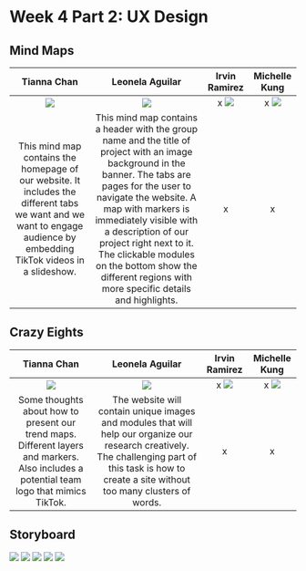 # Week 4 Part 2: UX Design

## Mind Maps

| Tianna Chan | Leonela Aguilar | Irvin Ramirez | Michelle Kung |
|:---:|:---:|:---:|:---:|
| ![](images/TiannaMindmap.jpg)|![](images/LeonelaMindmap.jpg)|x ![](images/IrvinMindmap.jpg) | x ![](images/MichelleMindmap.jpg) |
| This mind map contains the homepage of our website. It includes the different tabs we want and we want to engage audience by embedding TikTok videos in a slideshow. | This mind map contains a header with the group name and the title of project with an image background in the banner. The tabs are pages for the user to navigate the website. A map with markers is immediately visible with a description of our project right next to it. The clickable modules on the bottom show the different regions with more specific details and highlights. | x | x | 

## Crazy Eights

| Tianna Chan | Leonela Aguilar | Irvin Ramirez | Michelle Kung |
|:---:|:---:|:---:|:---:|
| ![](images/TiannaCrazyEights.jpg) | ![](images/LeonelaCrazyEights.jpg) | x ![](images/IrvinCrazyEights.jpg) | x ![](images/MichelleCrazyEights.jpg) |
| Some thoughts about how to present our trend maps. Different layers and markers. Also includes a potential team logo that mimics TikTok.| The website will contain unique images and modules that will help our organize our research creatively. The challenging part of this task is how to create a site without too many clusters of words. | x | x | 

## Storyboard

![](images/Storyboard1.png)
![](images/Storyboard2.png)
![](images/Storyboard3.png)
![](images/Storyboard4.png)
![](images/Storyboard5.png)
